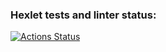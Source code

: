### Hexlet tests and linter status:
[![Actions Status](https://github.com/Rachind/python-project-lvl1/workflows/hexlet-check/badge.svg)](https://github.com/Rachind/python-project-lvl1/actions)
